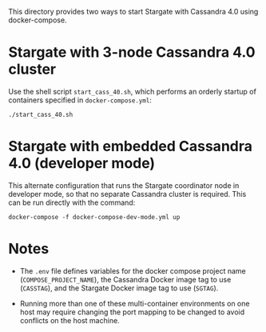 This directory provides two ways to start Stargate with Cassandra 4.0 using docker-compose.

# Stargate with 3-node Cassandra 4.0 cluster

Use the shell script `start_cass_40.sh`, which performs an orderly startup of containers 
specified in `docker-compose.yml`:

`./start_cass_40.sh`

# Stargate with embedded Cassandra 4.0 (developer mode) 

This alternate configuration that runs the Stargate coordinator node in developer mode, so that no
separate Cassandra cluster is required. This can be run directly with the command:

`docker-compose -f docker-compose-dev-mode.yml up`

# Notes

* The `.env` file defines variables for the docker compose project name (`COMPOSE_PROJECT_NAME`), 
the Cassandra Docker image tag to use (`CASSTAG`), and the Stargate Docker image tag to use
(`SGTAG`).

* Running more than one of these multi-container environments on one host may require
changing the port mapping to be changed to avoid conflicts on the host machine.
